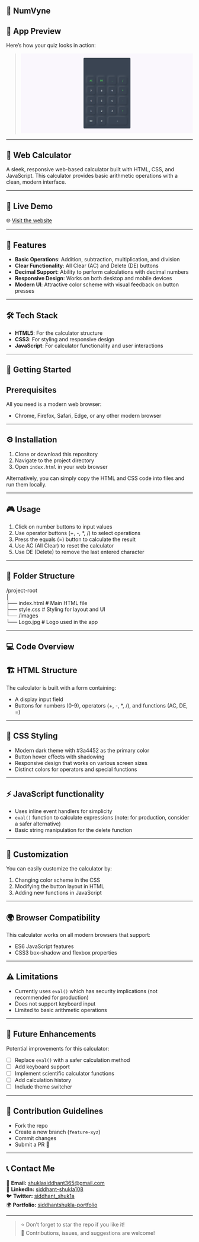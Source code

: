 ## 🧮 NumVyne

## 📸 App Preview

Here’s how your quiz looks in action:

> ![App Preview](./logo.png)

---

## 🔢 Web Calculator

A sleek, responsive web-based calculator built with HTML, CSS, and JavaScript. This calculator provides basic arithmetic operations with a clean, modern interface.

---

## 🎥 Live Demo 

🌐 [Visit the website](https://siddhantshukla108.github.io/NumVyne/)

---

## 🚀 Features

- **Basic Operations**: Addition, subtraction, multiplication, and division
- **Clear Functionality**: All Clear (AC) and Delete (DE) buttons
- **Decimal Support**: Ability to perform calculations with decimal numbers
- **Responsive Design**: Works on both desktop and mobile devices
- **Modern UI**: Attractive color scheme with visual feedback on button presses

---

## 🛠️ Tech Stack

- **HTML5**: For the calculator structure
- **CSS3**: For styling and responsive design
- **JavaScript**: For calculator functionality and user interactions

---

## 🏁 Getting Started

## Prerequisites

All you need is a modern web browser:
- Chrome, Firefox, Safari, Edge, or any other modern browser

--- 

## ⚙️ Installation

1. Clone or download this repository
2. Navigate to the project directory
3. Open `index.html` in your web browser

Alternatively, you can simply copy the HTML and CSS code into files and run them locally.

---

## 🎮 Usage

1. Click on number buttons to input values
2. Use operator buttons (+, -, *, /) to select operations
3. Press the equals (=) button to calculate the result
4. Use AC (All Clear) to reset the calculator
5. Use DE (Delete) to remove the last entered character

---

## 📁 Folder Structure

/project-root <br/>
│ <br/>
├── index.html # Main HTML file <br/>
├── style.css # Styling for layout and UI <br/>
└── /images <br/>
└── Logo.jpg # Logo used in the app <br/>

---

## 💻 Code Overview

## 🏗️ HTML Structure
The calculator is built with a form containing:
- A display input field
- Buttons for numbers (0-9), operators (+, -, *, /), and functions (AC, DE, =)

--- 

## 🎨 CSS Styling
- Modern dark theme with #3a4452 as the primary color
- Button hover effects with shadowing
- Responsive design that works on various screen sizes
- Distinct colors for operators and special functions

---

## ⚡ JavaScript functionality
- Uses inline event handlers for simplicity
- `eval()` function to calculate expressions (note: for production, consider a safer alternative)
- Basic string manipulation for the delete function

---

## 🎨 Customization

You can easily customize the calculator by:
1. Changing color scheme in the CSS
2. Modifying the button layout in HTML
3. Adding new functions in JavaScript

---

## 🌍 Browser Compatibility

This calculator works on all modern browsers that support:
- ES6 JavaScript features
- CSS3 box-shadow and flexbox properties

---

## ⚠️ Limitations

- Currently uses `eval()` which has security implications (not recommended for production)
- Does not support keyboard input
- Limited to basic arithmetic operations

---

## 🔮 Future Enhancements

Potential improvements for this calculator:
- [ ] Replace `eval()` with a safer calculation method
- [ ] Add keyboard support
- [ ] Implement scientific calculator functions
- [ ] Add calculation history
- [ ] Include theme switcher

---

## 🤝 Contribution Guidelines
- Fork the repo
- Create a new branch (`feature-xyz`)
- Commit changes
- Submit a PR 🚀

---

## 📞 Contact Me

📧 **Email:** shuklasiddhant365@gmail.com  
💼 **LinkedIn:** [siddhant-shukla108](https://www.linkedin.com/in/siddhant-shukla108/) <br/>
🐦 **Twitter:** [siddhant_shuk1a](https://x.com/siddhant_shuk1a)  
🌍 **Portfolio:** [siddhantshukla-portfolio](https://siddhantshukla-portfolio.netlify.app/)

---

> ⭐ Don’t forget to star the repo if you like it!  
> 🤝 Contributions, issues, and suggestions are welcome!
